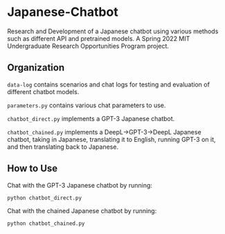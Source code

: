 # Japanese-Chatbot
Research and Development of a Japanese chatbot using various methods such as different API and pretrained models. A Spring 2022 MIT Undergraduate Research Opportunities Program project.

## Organization
`data-log` contains scenarios and chat logs for testing and evaluation of different chatbot models.

`parameters.py` contains various chat parameters to use.

`chatbot_direct.py` implements a GPT-3 Japanese chatbot.

`chatbot_chained.py` implements a DeepL&rarr;GPT-3&rarr;DeepL Japanese chatbot, taking in Japanese, translating it to English, running GPT-3 on it, and then translating back to Japanese.

## How to Use
Chat with the GPT-3 Japanese chatbot by running:

`python chatbot_direct.py`

Chat with the chained Japanese chatbot by running:

`python chatbot_chained.py`
